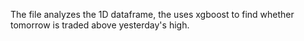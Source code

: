 The file analyzes the 1D dataframe, the uses xgboost to find whether tomorrow is traded above yesterday's high.
